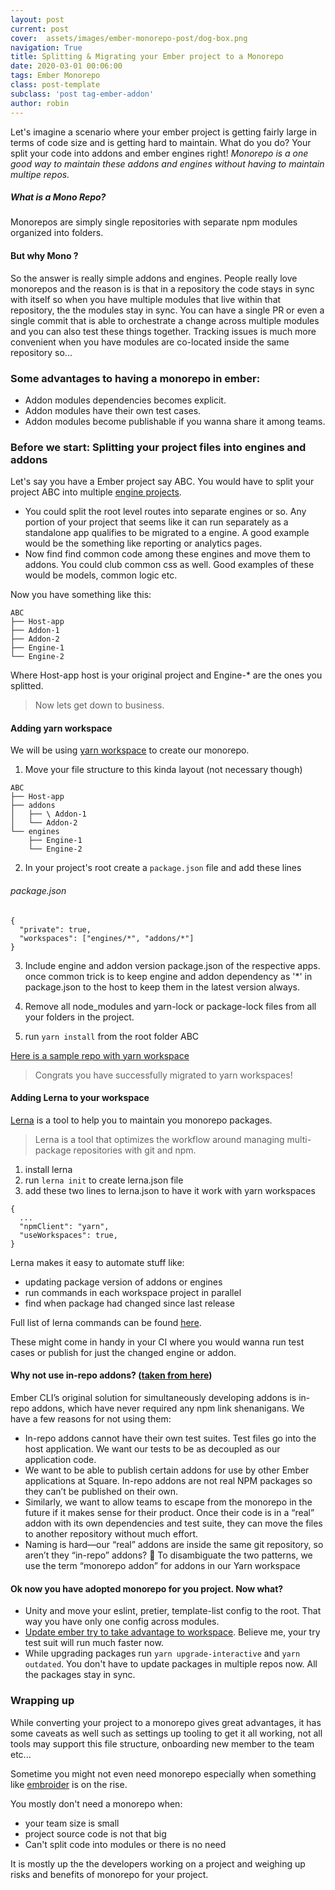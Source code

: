 ```yaml
---
layout: post
current: post
cover:  assets/images/ember-monorepo-post/dog-box.png
navigation: True
title: Splitting & Migrating your Ember project to a Monorepo
date: 2020-03-01 00:06:00
tags: Ember Monorepo
class: post-template
subclass: 'post tag-ember-addon'
author: robin
---
```


Let's imagine a scenario where your ember project is getting fairly large in terms of code size and is getting hard to maintain. What do you do?
Your split your code into addons and ember engines right! *Monorepo is a one good way to maintain these addons and engines without having to maintain multipe repos.*

##### What is a Mono Repo?
Monorepos are simply single repositories with separate npm modules organized into folders.

#### But why Mono ?
So the answer is really simple addons and engines. People really love monorepos and the reason is is that in a repository the code stays in sync with itself so when
you have multiple modules that live within that repository, the the modules stay in sync. You can have a single PR or even a single commit that is able to
orchestrate a change across multiple modules and you can also test these things together. Tracking issues is much more convenient when you have modules are co-located inside the same repository so...

### Some advantages to having a monorepo in ember:
* Addon modules dependencies becomes explicit.
* Addon modules have their own test cases.
* Addon modules become publishable if you wanna share it among teams.

### Before we start: Splitting your project files into engines and addons
Let's say you have a Ember project say ABC.
You would have to split your project ABC into multiple [engine projects](http://ember-engines.com/).
<br>
* You could split the root level routes into separate engines or so. Any portion of your project that seems like it can run separately as a standalone app qualifies to be migrated to a engine. A good example would be the something like reporting or analytics pages.
* Now find find common code among these engines and move them to addons. You could club common css as well. Good examples of these would be models, common logic etc.

Now you have something like this:

```
ABC
├── Host-app
├── Addon-1
├── Addon-2
├── Engine-1
└── Engine-2
```
Where Host-app host is your original project and Engine-* are the ones you splitted.

> Now lets get down to business.

#### Adding yarn workspace

We will be using [yarn workspace](https://classic.yarnpkg.com/en/docs/workspaces/) to create our monorepo.

1) Move your file structure to this kinda layout (not necessary though)
```
ABC
├── Host-app
├── addons
│   ├── \ Addon-1
│   └── Addon-2
└── engines
    ├── Engine-1
    └── Engine-2
```

2) In your project's root create a `package.json` file and add these lines

###### package.json
```
{
  "private": true,
  "workspaces": ["engines/*", "addons/*"]
}
```

3) Include engine and addon version package.json of the respective apps.
once common trick is to keep engine and addon dependency as '*' in package.json to the host to keep them in the latest version always.

4) Remove all node_modules and yarn-lock or package-lock files from all your folders in the project.

5) run `yarn install` from the root folder ABC

[Here is a sample repo with yarn workspace](https://github.com/MalayaliRobz/ember-monorepo-demo)

> Congrats you have successfully migrated to yarn workspaces!

#### Adding Lerna to your workspace

[Lerna](https://lerna.js.org/) is a tool to help you to maintain you monorepo packages.
> Lerna is a tool that optimizes the workflow around managing multi-package repositories with git and npm.

1. install lerna
2. run `lerna init` to create lerna.json file
3. add these two lines to lerna.json to have it work with yarn workspaces
```
{  
  ...
  "npmClient": "yarn",
  "useWorkspaces": true,
}
```

Lerna makes it easy to automate stuff like:
 * updating package version of addons or engines
 * run commands in each workspace project in parallel
 * find when package had changed since last release

Full list of lerna commands can be found [here](https://github.com/lerna/lerna).

These might come in handy in your CI where you would wanna run test cases or publish for just the changed engine or addon.

#### Why not use in-repo addons? ([taken from here](https://medium.com/square-corner-blog/ember-and-yarn-workspaces-fca69dc5d44a))
Ember CLI’s original solution for simultaneously developing addons is in-repo addons, which have never required any npm link shenanigans. We have a few reasons for not using them:

* In-repo addons cannot have their own test suites. Test files go into the host application. We want our tests to be as decoupled as our application code.
* We want to be able to publish certain addons for use by other Ember applications at Square. In-repo addons are not real NPM packages so they can’t be published on their own.
* Similarly, we want to allow teams to escape from the monorepo in the future if it makes sense for their product. Once their code is in a “real” addon with its own dependencies and test suite, they can move the files to another repository without much effort.
* Naming is hard—our “real” addons are inside the same git repository, so aren’t they “in-repo” addons? 🤯 To disambiguate the two patterns, we use the term “monorepo addon” for addons in our Yarn workspace

#### Ok now you have adopted monorepo for you project. Now what?

* Unity and move your eslint, pretier, template-list config to the root. That way you have only one config across modules.
* [Update ember try to take advantage to workspace](https://github.com/ember-cli/ember-try#workspaces). Believe me, your try test suit will run much faster now.
* While upgrading packages run `yarn upgrade-interactive` and `yarn outdated`. You don't have to update packages in multiple repos now. All the packages stay in sync.

### Wrapping up
While converting your project to a monorepo gives great advantages, it has some caveats as well such as settings up tooling to get it all working, not all tools may support this file structure, onboarding new member to the team etc...

Sometime you might not even need monorepo especially when something like [embroider](https://github.com/embroider-build/embroider) is on the rise.

You mostly don't need a monorepo when:
* your team size is small
* project source code is not that big
* Can't split code into modules or there is no need

It is mostly up the the developers working on a project and weighing up risks and benefits of monorepo for your project.








